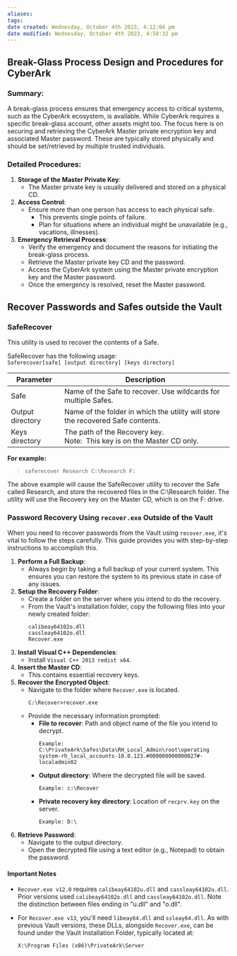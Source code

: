 ```yaml
---
aliases: 
tags: 
date created: Wednesday, October 4th 2023, 4:12:04 pm
date modified: Wednesday, October 4th 2023, 4:58:32 pm
---
```


## Break-Glass Process Design and Procedures for CyberArk

### Summary:

A break-glass process ensures that emergency access to critical systems, such as the CyberArk ecosystem, is available. While CyberArk requires a specific break-glass account, other assets might too. The focus here is on securing and retrieving the CyberArk Master private encryption key and associated Master password. These are typically stored physically and should be set/retrieved by multiple trusted individuals.

### Detailed Procedures:

1. **Storage of the Master Private Key**:
   - The Master private key is usually delivered and stored on a physical CD.
2. **Access Control**:
   - Ensure more than one person has access to each physical safe.
     - This prevents single points of failure.
     - Plan for situations where an individual might be unavailable (e.g., vacations, illnesses).
3. **Emergency Retrieval Process**:
     - Verify the emergency and document the reasons for initiating the break-glass process.
     - Retrieve the Master private key CD and the password.
     - Access the CyberArk system using the Master private encryption key and the Master password.
     - Once the emergency is resolved, reset the Master password.

## Recover Passwords and Safes outside the Vault

### SafeRecover

This utility is used to recover the contents of a Safe.

SafeRecover has the following usage:  
`Saferecover[safe] [output directory] [keys directory]`

|Parameter|Description|
|---|---|
|Safe|Name of the Safe to recover. Use wildcards for multiple Safes.|
|Output directory|Name of the folder in which the utility will store the recovered Safe contents.|
|Keys directory|The path of the Recovery key.  <br>Note:  This key is on the Master CD only.|

**For example:**

> `saferecover Research C:\Research F:`

The above example will cause the SafeRecover utility to recover the Safe called Research, and store the recovered files in the C:\Research folder. The utility will use the Recovery key on the Master CD, which is on the F: drive.

### Password Recovery Using `recover.exe` Outside of the Vault

When you need to recover passwords from the Vault using `recover.exe`, it's vital to follow the steps carefully. This guide provides you with step-by-step instructions to accomplish this. 


1. **Perform a Full Backup**: 
   - Always begin by taking a full backup of your current system. This ensures you can restore the system to its previous state in case of any issues.
2. **Setup the Recovery Folder**:
   - Create a folder on the server where you intend to do the recovery.
   - From the Vault's installation folder, copy the following files into your newly created folder:
     ```plaintext
     calibeay64102o.dll  
     cassleay64102o.dll 
     Recover.exe
     ```
3. **Install Visual C++ Dependencies**:
   - Install `Visual C++ 2013 redist x64`.
4. **Insert the Master CD**:
   - This contains essential recovery keys.
5. **Recover the Encrypted Object**:
   - Navigate to the folder where `Recover.exe` is located.
     ```plaintext
     C:\Recover>recover.exe
     ```
   - Provide the necessary information prompted:
     - **File to recover**: Path and object name of the file you intend to decrypt.
       ```plaintext
       Example: C:\PrivateArk\Safes\Data\RH_Local_Admin\root\operating system-rh_local_accounts-10.0.123.#000000000000027#-localadmin02
       ```
     - **Output directory**: Where the decrypted file will be saved.
       ```plaintext
       Example: c:\Recover
       ```
     - **Private recovery key directory**: Location of `recprv.key` on the server.
       ```plaintext
       Example: D:\
       ```
6. **Retrieve Password**:
   - Navigate to the output directory.
   - Open the decrypted file using a text editor (e.g., Notepad) to obtain the password.

#### Important Notes

- `Recover.exe v12.0` requires `calibeay64102u.dll` and `cassleay64102u.dll`. Prior versions used `calibeay64102o.dll` and `cassleay64102o.dll`. Note the distinction between files ending in "u.dll" and "o.dll".
  
- For `Recover.exe v13`, you'll need `libeay64.dll` and `ssleay64.dll`. As with previous Vault versions, these DLLs, alongside `Recover.exe`, can be found under the Vault Installation Folder, typically located at:
  ```plaintext
  X:\Program Files (x86)\PrivateArk\Server
  ```
